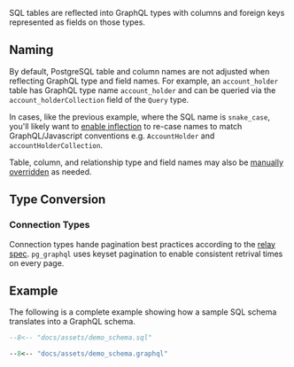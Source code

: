 SQL tables are reflected into GraphQL types with columns and foreign keys represented as fields on those types.

## Naming

By default, PostgreSQL table and column names are not adjusted when reflecting GraphQL type and field names. For example, an `account_holder` table has GraphQL type name `account_holder` and can be queried via the `account_holderCollection` field of the `Query` type.

In cases, like the previous example, where the SQL name is `snake_case`, you'll likely want to [enable inflection](/pg_graphql/configuration/#inflection) to re-case names to match GraphQL/Javascript conventions e.g. `AccountHolder` and `accountHolderCollection`.

Table, column, and relationship type and field names may also be [manually overridden](/pg_graphql/configuration/#tables-type) as needed.

## Type Conversion

### Connection Types

Connection types hande pagination best practices according to the [relay spec](https://relay.dev/graphql/connections.htm#). `pg_graphql` uses keyset pagination to enable consistent retrival times on every page.

## Example

The following is a complete example showing how a sample SQL schema translates into a GraphQL schema.

```sql
--8<-- "docs/assets/demo_schema.sql"
```

```graphql
--8<-- "docs/assets/demo_schema.graphql"
```
